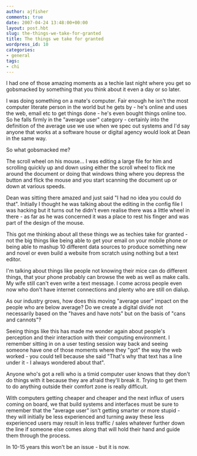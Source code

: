 ```yaml
---
author: ajfisher
comments: true
date: 2007-04-24 13:48:00+00:00
layout: post.hbt
slug: the-things-we-take-for-granted
title: The things we take for granted
wordpress_id: 10
categories:
- general
tags:
- chi
---
```


I had one of those amazing moments as a techie last night where you get so gobsmacked by something that you think about it even a day or so later.

I was doing something on a mate's computer. Fair enough he isn't the most computer literate person in the world but he gets by - he's online and uses the web, email etc to get things done - he's even bought things online too. So he falls firmly in the "average user" category - certainly into the definition of the average use we use when we spec out systems and I'd say anyone that works at a software house or digital agency would look at Dean in the same way.

So what gobsmacked me?

The scroll wheel on his mouse... I was editing a large file for him and scrolling quickly up and down using either the scroll wheel to flick me around the document or doing that windows thing where you depress the button and flick the mouse and you start scanning the document up or down at various speeds.

Dean was sitting there amazed and just said "I had no idea you could do that". Initially I thought he was talking about the editing in the config file I was hacking but it turns out he didn't even realise there was a little wheel in there - as far as he was concerned it was a place to rest his finger and was part of the design of the mouse.

This got me thinking about all these things we as techies take for granted - not the big things like being able to get your email on your mobile phone or being able to mashup 10 different data sources to produce something new and novel or even build a website from scratch using nothing but a text editor.

I'm talking about things like people not knowing their mice can do different things, that your phone probably can browse the web as well as make calls. My wife still can't even write a text message. I come across people even now who don't have internet connections and plenty who are still on dialup.

As our industry grows, how does this moving "average user" impact on the people who are below average? Do we create a digital divide not necessarily based on the "haves and have nots" but on the basis of "cans and cannots"?

Seeing things like this has made me wonder again about people's perception and their interaction with their computing environment. I remember sitting in on a user testing session way back and seeing someone have one of those moments where they "got" the way the web worked - you could tell because she said "That's why that text has a line under it - I always wondered about that".

Anyone who's got a relli who is a timid computer user knows that they don't do things with it because they are afraid they'll break it. Trying to get them to do anything outside their comfort zone is really difficult.

With computers getting cheaper and cheaper and the next influx of users coming on board, we that build systems and interfaces must be sure to remember that the "average user" isn't getting smarter or more stupid - they will initially be less experienced and turning away these less experienced users may result in less traffic / sales whatever further down the line if someone else comes along that will hold their hand and guide them through the process.

In 10-15 years this won't be an issue - but it is now.
